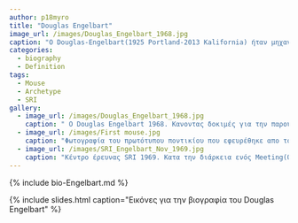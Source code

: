 ```yaml
---
author: p18myro
title: "Douglas Engelbart"
image_url: /images/Douglas_Engelbart_1968.jpg
caption: "Ο Douglas-Engelbart(1925 Portland-2013 Kalifornia) ήταν μηχανικός Ηλεκτρονικών υπολογιστών/εφευρέτης, έμεινε ευρέως γνωστός ως ο εφευρέτης του Mouse"
categories:
  - biography
  - Definition
tags:
  - Mouse
  - Archetype
  - SRI 
gallery:
  - image_url: /images/Douglas_Engelbart_1968.jpg
    caption: " Ο Douglas Engelbart 1968. Κανοντας δοκιμές για την παρουσίαση του στο San Francisco."
  - image_url: /images/First mouse.jpg
    caption: "Φωτογραφία του πρωτότυπου ποντικίου που εφευρέθηκε απο τον Engelbart στο Stanford Research Institute(SRI)."
  - image_url: /images/SRI_Engelbart_Nov_1969.jpg
    caption: "Κέντρο έρευνας SRI 1969. Κατα την διάρκεια ενός Meeting(Ο Engelbart εμφανίζεται κάτω δεξία με πλάτη στον φακό)."
---
```


{% include bio-Engelbart.md %}

{% include slides.html caption="Εικόνες για την βιογραφία του Douglas Engelbart" %}
